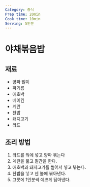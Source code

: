 ```yaml
---
Category: 중식
Prep time: 20min
Cook time: 10min
Serving: 5인분
---
```


# 야채볶음밥

## 재료
* 양파 많이
* 파기름
* 애호박
* 베이컨
* 계란
* 찬밥
* 돼지고기
* 라드

## 조리 방법
1. 라드를 웍에 넣고 양파 볶는다
2. 계란을 풀고 밑간을 한다.
3. 애호박과 돼지고기를 썰어서 넣고 볶는다.
4. 찬밥을 넣고 센 불에 볶아낸다.
5. 그릇에 1인분씩 예쁘게 담아낸다.